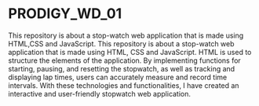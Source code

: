 # PRODIGY_WD_01
This repository is about a stop-watch web application that is made using HTML,CSS and JavaScript.
This repository is about a stop-watch web application that is made using HTML, CSS and JavaScript. HTML is used to structure the elements of the application. By implementing functions for starting, pausing, and resetting the stopwatch, as well as tracking and displaying lap times, users can accurately measure and record time intervals. With these technologies and functionalities, I have created an interactive and user-friendly stopwatch web application.
